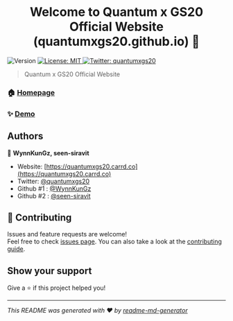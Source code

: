 <h1 align="center">Welcome to Quantum x GS20 Official Website (quantumxgs20.github.io) 👋</h1>
<p> <img alt="Version" src="https://img.shields.io/badge/version-beta v.5.0-blue.svg?cacheSeconds=2592000" />
  <a href="#" target="_blank">
    <img alt="License: MIT" src="https://img.shields.io/badge/License-MIT-yellow.svg" />
  </a>
  <a href="https://twitter.com/quantumxgs20" target="_blank">
    <img alt="Twitter: quantumxgs20" src="https://img.shields.io/twitter/follow/quantumxgs20.svg?style=social" />
  </a>
</p>

> Quantum x GS20 Official Website

### 🏠 [Homepage](https://github.com/quantumxgs20/quantumxgs20.github.io/)

### ✨ [Demo](https://quantumxgs20.gitub.io/)

## Authors

👤 **WynnKunGz, seen-siravit**

* Website: [https://quantumxgs20.carrd.co](https://quantumxgs20.carrd.co)
* Twitter: [@quantumxgs20](https://twitter.com/quantumxgs20)
* Github #1 : [@WynnKunGz](https://github.com/WynnKunGz)
* Github #2 : [@seen-siravit](https://github.com/seen-siravit)

## 🤝 Contributing

Issues and feature requests are welcome!<br />Feel free to check [issues page](https://github.com/quantumxgs20/quantumxgs20.github.io/issues). You can also take a look at the [contributing guide](https://github.com/quantumxgs20/quantumxgs20.github.io/blob/main/CONTRIBUTING.md).

## Show your support

Give a ⭐️ if this project helped you!

***
_This README was generated with ❤️ by [readme-md-generator](https://github.com/kefranabg/readme-md-generator)_